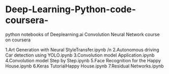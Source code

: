 # Deep-Learning-Python-code-coursera-
python notebooks of Deeplearning.ai Convolution Neural Network course on coursera

1.Art Generation with Neural StyleTransfer.ipynb /n
2.Autonomous driving Car detection using YOLO.ipynb
3.Convolution model Application.ipynb
4.Convolution model Step by Step.ipynb
5.Face Recognition for the Happy House.ipynb
6.Keras TutorialHappy House.ipynb
7.Residual Networks.ipynb
